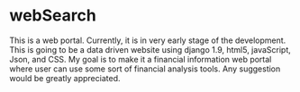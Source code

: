# webSearch
This is a web portal. Currently, it is in very early stage of the development. This is going 
to be a data driven website using django 1.9, html5, javaScript, Json, and CSS. My goal is to 
make it a financial information web portal where user can use some sort of financial analysis
tools. Any suggestion would be greatly appreciated.